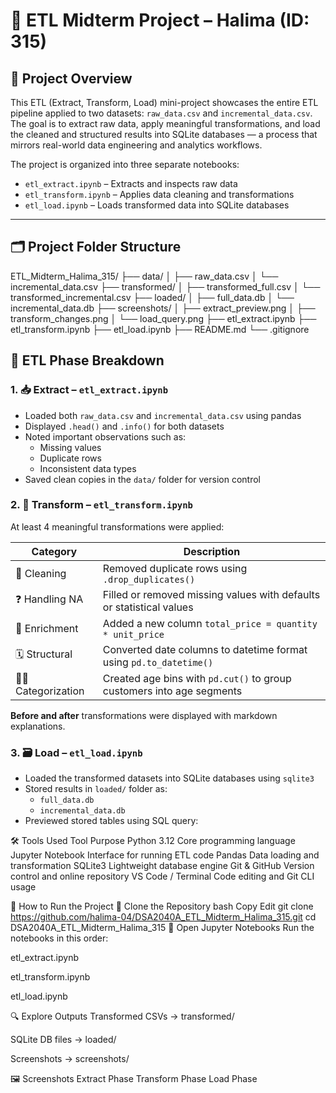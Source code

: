 # 🧪 ETL Midterm Project – Halima (ID: 315)

## 📌 Project Overview

This ETL (Extract, Transform, Load) mini-project showcases the entire ETL pipeline applied to two datasets: `raw_data.csv` and `incremental_data.csv`. The goal is to extract raw data, apply meaningful transformations, and load the cleaned and structured results into SQLite databases — a process that mirrors real-world data engineering and analytics workflows.

The project is organized into three separate notebooks:
- `etl_extract.ipynb` – Extracts and inspects raw data
- `etl_transform.ipynb` – Applies data cleaning and transformations
- `etl_load.ipynb` – Loads transformed data into SQLite databases

---

## 🗂️ Project Folder Structure
ETL_Midterm_Halima_315/
├── data/
│ ├── raw_data.csv
│ └── incremental_data.csv
├── transformed/
│ ├── transformed_full.csv
│ └── transformed_incremental.csv
├── loaded/
│ ├── full_data.db
│ └── incremental_data.db
├── screenshots/
│ ├── extract_preview.png
│ ├── transform_changes.png
│ └── load_query.png
├── etl_extract.ipynb
├── etl_transform.ipynb
├── etl_load.ipynb
├── README.md
└── .gitignore


## 🔁 ETL Phase Breakdown

### 1. 📥 Extract – `etl_extract.ipynb`
- Loaded both `raw_data.csv` and `incremental_data.csv` using pandas
- Displayed `.head()` and `.info()` for both datasets
- Noted important observations such as:
  - Missing values
  - Duplicate rows
  - Inconsistent data types
- Saved clean copies in the `data/` folder for version control

### 2. 🔧 Transform – `etl_transform.ipynb`
At least 4 meaningful transformations were applied:

| Category        | Description                                                                 |
|----------------|-----------------------------------------------------------------------------|
| 🧹 Cleaning      | Removed duplicate rows using `.drop_duplicates()`                          |
| ❓ Handling NA   | Filled or removed missing values with defaults or statistical values       |
| 🧮 Enrichment    | Added a new column `total_price = quantity * unit_price`                   |
| 🗓️ Structural    | Converted date columns to datetime format using `pd.to_datetime()`         |
| 🧑‍🎓 Categorization | Created age bins with `pd.cut()` to group customers into age segments     |

**Before and after** transformations were displayed with markdown explanations.

### 3. 🗃️ Load – `etl_load.ipynb`
- Loaded the transformed datasets into SQLite databases using `sqlite3`
- Stored results in `loaded/` folder as:
  - `full_data.db`
  - `incremental_data.db`
- Previewed stored tables using SQL query:
  
🛠 Tools Used
Tool	Purpose
Python 3.12	Core programming language
Jupyter Notebook	Interface for running ETL code
Pandas	Data loading and transformation
SQLite3	Lightweight database engine
Git & GitHub	Version control and online repository
VS Code / Terminal	Code editing and Git CLI usage

🚀 How to Run the Project
📁 Clone the Repository
bash
Copy
Edit
git clone https://github.com/halima-04/DSA2040A_ETL_Midterm_Halima_315.git
cd DSA2040A_ETL_Midterm_Halima_315
📓 Open Jupyter Notebooks
Run the notebooks in this order:

etl_extract.ipynb

etl_transform.ipynb

etl_load.ipynb

🔍 Explore Outputs
Transformed CSVs → transformed/

SQLite DB files → loaded/

Screenshots → screenshots/

🖼️ Screenshots
Extract Phase	Transform Phase	Load Phase


